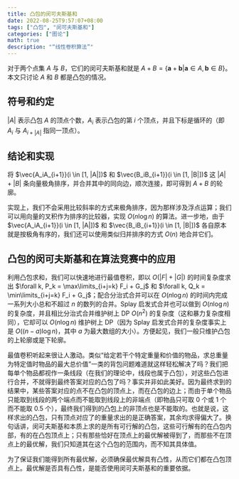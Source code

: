 ```yaml
---
title: 凸包的闵可夫斯基和
date: 2022-08-25T9:57:07+08:00
tags: ["凸包", "闵可夫斯基和"]
categories: ["图论"]
math: true
description: "“线性卷积算法”"
---
```


对于两个点集 $A$ 与 $B$，它们的闵可夫斯基和就是 $A + B = \{\mathbf a + \mathbf b \rvert \mathbf a \in A, \mathbf b \in B\}$。本文只讨论 $A$ 和 $B$ 都是凸包的情况。

## 符号和约定

$|A|$ 表示凸包 $A$ 的顶点个数，$A_i$ 表示凸包的第 $i$ 个顶点，并且下标是循环的（即 $A_i$ 与 $A_{i+|A|}$ 指同一顶点）。

## 结论和实现

将 $\vec{A_iA_{i+1}}(i \in [1, |A|])$ 和 $\vec{B_iB_{i+1}}(i \in [1, |B|])$ 这 $|A| + |B|$ 条向量极角排序，并合并其中的同向边，顺次连接，即可得到 $A+B$ 的轮廓。

实现上，我们不会采用比较斜率的方式来极角排序，因为那样涉及浮点运算；我们可以用向量的叉积作为排序的比较器，实现 $O(n\log n)$ 的算法。进一步地，由于 $\vec{A_iA_{i+1}}(i \in [1, |A|])$ 和 $\vec{B_iB_{i+1}}(i \in [1, |B|])$ 各自原本就是按极角有序的，我们还可以使用类似归并排序的方式 $O(n)$ 地合并它们。

## 凸包的闵可夫斯基和在算法竞赛中的应用

利用凸包求和，我们可以快速地进行最值卷积，即以 $O(|F|+|G|)$ 的时间复杂度求出 $\forall k, P_k = \max\limits_{i+j=k} F_i + G_j$ 和 $\forall k, Q_k = \min\limits_{i+j=k} F_i + G_j$；配合分治式合并可以在 $O(n\log n)$ 的时间内完成一系列大小总和不超过 $n$ 的数列的合并。Splay 启发式合并也可以做到 $O(n\log n)$ 的复杂度，并且相比分治式合并维护树上 DP $O(n^2)$ 的复杂度（这和暴力复杂度相同），它却可以 $O(n\log n)$ 维护树上 DP（因为 Splay 启发式合并的复杂度事实上是 $O((n-a)\log n)$，其中 $a$ 为最大数组的大小）。方便起见，我们一般只维护凸包的上轮廓或是下轮廓。

最值卷积听起来很让人激动。类似“给定若干个特定重量和价值的物品，求总重量为特定值时物品的最大总价值”一类的背包问题难道就这样轻松解决了吗？我们把每单个物品都视作一条线段（在我们的理论中，线段也属于凸包），对这些凸包进行合并，不就得到最终答案对应的凸包了吗？事实并非如此美好。因为最终求到的结果中，某些答案对应的点不在凸包的顶点上，而在凸包的边上；而由于单个物品只能取到线段的两个端点而不能取到线段上的非端点（即物品只可取 0 个或 1 个而不能取 0.5 个），最终我们得到的凸包上的非顶点也是不能取的。也就是说，这样求出的凸包，只有顶点对应了的重量求出的是正确答案，其余均求得偏大了。换句话讲，闵可夫斯基和本质上求的是所有可行解的凸包，这些可行解有的在凸包内部，有的在凸包顶点上；只有那些恰好在顶点上的最优解被得到了，而那些不在顶点上的最优解，我们只知道其在这个凸包的范围内，而不知其具体值。

为了保证我们能得到所有最优解，必须确保最优解具有凸性，从而它们都在凸包顶点上。最优解是否具有凸性，是能否使用闵可夫斯基和的重要依据。
